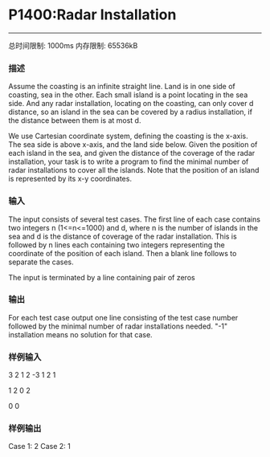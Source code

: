 # P1400:Radar Installation

------

总时间限制: 1000ms 内存限制: 65536kB

### 描述

Assume the coasting is an infinite straight line. Land is in one side of coasting, sea in the other. Each small island is a point locating in the sea side. And any radar installation, locating on the coasting, can only cover d distance, so an island in the sea can be covered by a radius installation, if the distance between them is at most d.

We use Cartesian coordinate system, defining the coasting is the x-axis. The sea side is above x-axis, and the land side below. Given the position of each island in the sea, and given the distance of the coverage of the radar installation, your task is to write a program to find the minimal number of radar installations to cover all the islands. Note that the position of an island is represented by its x-y coordinates.

### 输入

The input consists of several test cases. The first line of each case contains two integers n (1<=n<=1000) and d, where n is the number of islands in the sea and d is the distance of coverage of the radar installation. This is followed by n lines each containing two integers representing the coordinate of the position of each island. Then a blank line follows to separate the cases.

The input is terminated by a line containing pair of zeros

### 输出

For each test case output one line consisting of the test case number followed by the minimal number of radar installations needed. "-1" installation means no solution for that case.<br>

### 样例输入

3 2
1 2
-3 1
2 1

1 2
0 2

0 0

### 样例输出

Case 1: 2
Case 2: 1

